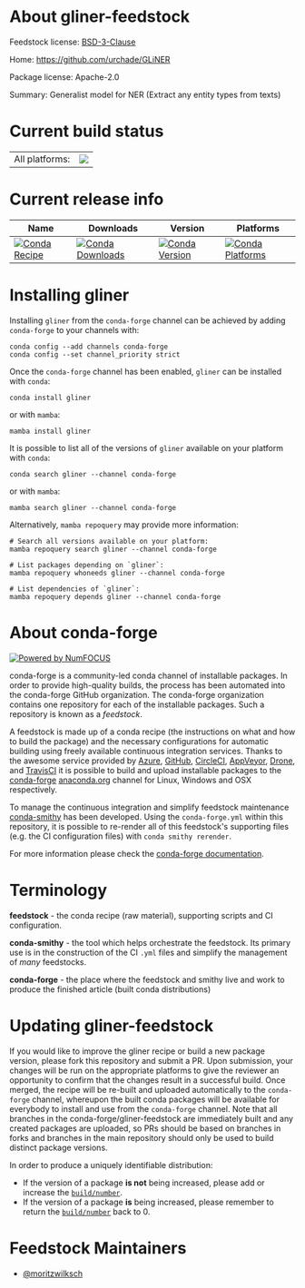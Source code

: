 About gliner-feedstock
======================

Feedstock license: [BSD-3-Clause](https://github.com/conda-forge/gliner-feedstock/blob/main/LICENSE.txt)

Home: https://github.com/urchade/GLiNER

Package license: Apache-2.0

Summary: Generalist model for NER (Extract any entity types from texts)

Current build status
====================


<table><tr><td>All platforms:</td>
    <td>
      <a href="https://dev.azure.com/conda-forge/feedstock-builds/_build/latest?definitionId=22523&branchName=main">
        <img src="https://dev.azure.com/conda-forge/feedstock-builds/_apis/build/status/gliner-feedstock?branchName=main">
      </a>
    </td>
  </tr>
</table>

Current release info
====================

| Name | Downloads | Version | Platforms |
| --- | --- | --- | --- |
| [![Conda Recipe](https://img.shields.io/badge/recipe-gliner-green.svg)](https://anaconda.org/conda-forge/gliner) | [![Conda Downloads](https://img.shields.io/conda/dn/conda-forge/gliner.svg)](https://anaconda.org/conda-forge/gliner) | [![Conda Version](https://img.shields.io/conda/vn/conda-forge/gliner.svg)](https://anaconda.org/conda-forge/gliner) | [![Conda Platforms](https://img.shields.io/conda/pn/conda-forge/gliner.svg)](https://anaconda.org/conda-forge/gliner) |

Installing gliner
=================

Installing `gliner` from the `conda-forge` channel can be achieved by adding `conda-forge` to your channels with:

```
conda config --add channels conda-forge
conda config --set channel_priority strict
```

Once the `conda-forge` channel has been enabled, `gliner` can be installed with `conda`:

```
conda install gliner
```

or with `mamba`:

```
mamba install gliner
```

It is possible to list all of the versions of `gliner` available on your platform with `conda`:

```
conda search gliner --channel conda-forge
```

or with `mamba`:

```
mamba search gliner --channel conda-forge
```

Alternatively, `mamba repoquery` may provide more information:

```
# Search all versions available on your platform:
mamba repoquery search gliner --channel conda-forge

# List packages depending on `gliner`:
mamba repoquery whoneeds gliner --channel conda-forge

# List dependencies of `gliner`:
mamba repoquery depends gliner --channel conda-forge
```


About conda-forge
=================

[![Powered by
NumFOCUS](https://img.shields.io/badge/powered%20by-NumFOCUS-orange.svg?style=flat&colorA=E1523D&colorB=007D8A)](https://numfocus.org)

conda-forge is a community-led conda channel of installable packages.
In order to provide high-quality builds, the process has been automated into the
conda-forge GitHub organization. The conda-forge organization contains one repository
for each of the installable packages. Such a repository is known as a *feedstock*.

A feedstock is made up of a conda recipe (the instructions on what and how to build
the package) and the necessary configurations for automatic building using freely
available continuous integration services. Thanks to the awesome service provided by
[Azure](https://azure.microsoft.com/en-us/services/devops/), [GitHub](https://github.com/),
[CircleCI](https://circleci.com/), [AppVeyor](https://www.appveyor.com/),
[Drone](https://cloud.drone.io/welcome), and [TravisCI](https://travis-ci.com/)
it is possible to build and upload installable packages to the
[conda-forge](https://anaconda.org/conda-forge) [anaconda.org](https://anaconda.org/)
channel for Linux, Windows and OSX respectively.

To manage the continuous integration and simplify feedstock maintenance
[conda-smithy](https://github.com/conda-forge/conda-smithy) has been developed.
Using the ``conda-forge.yml`` within this repository, it is possible to re-render all of
this feedstock's supporting files (e.g. the CI configuration files) with ``conda smithy rerender``.

For more information please check the [conda-forge documentation](https://conda-forge.org/docs/).

Terminology
===========

**feedstock** - the conda recipe (raw material), supporting scripts and CI configuration.

**conda-smithy** - the tool which helps orchestrate the feedstock.
                   Its primary use is in the construction of the CI ``.yml`` files
                   and simplify the management of *many* feedstocks.

**conda-forge** - the place where the feedstock and smithy live and work to
                  produce the finished article (built conda distributions)


Updating gliner-feedstock
=========================

If you would like to improve the gliner recipe or build a new
package version, please fork this repository and submit a PR. Upon submission,
your changes will be run on the appropriate platforms to give the reviewer an
opportunity to confirm that the changes result in a successful build. Once
merged, the recipe will be re-built and uploaded automatically to the
`conda-forge` channel, whereupon the built conda packages will be available for
everybody to install and use from the `conda-forge` channel.
Note that all branches in the conda-forge/gliner-feedstock are
immediately built and any created packages are uploaded, so PRs should be based
on branches in forks and branches in the main repository should only be used to
build distinct package versions.

In order to produce a uniquely identifiable distribution:
 * If the version of a package **is not** being increased, please add or increase
   the [``build/number``](https://docs.conda.io/projects/conda-build/en/latest/resources/define-metadata.html#build-number-and-string).
 * If the version of a package **is** being increased, please remember to return
   the [``build/number``](https://docs.conda.io/projects/conda-build/en/latest/resources/define-metadata.html#build-number-and-string)
   back to 0.

Feedstock Maintainers
=====================

* [@moritzwilksch](https://github.com/moritzwilksch/)

